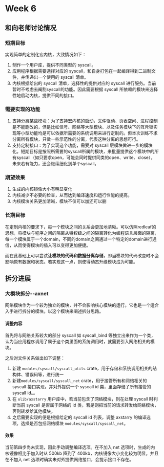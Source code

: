 # Week 6

## 和向老师讨论情况

### 短期目标

实现简单的定制化宏内核，大致情况如下：

1. 制作一个用户库，提供不同类型的 syscall。
2. 应用程序根据需要选择对应的 syscall，和自身打包在一起编译得到二进制文件，并传递出一个使用的 syscall 清单。
3. 内核根据给出的 syscall 清单，选择性的提供对应的 syscall 进行服务。当前暂时不考虑去阉割syscall的功能。因此需要根据 syscall 所依赖的模块来选择性地启动内核，提供不同的接口。



### 需要实现的功能

1. 支持分离某些模块：为了支持宏内核的启动，文件驱动、页表空间、进程控制是不能删改的，但是比如信号、网络等大型模块、以及任务模块下的互斥锁实现等小型功能均是可以依据所需要的系统调用来进行定制的。但本次训练不求分离所有模块，只做一些示范性的分离，代表这种分离的思想可行。
2. 支持定制接口：为了实现这个功能，需要对 syscall 层模块做进一步的模块化。短期目标是按照所需要的syscall所属的模块，来批量提供这个模块中的所有syscall（如只要求open，可能会同时提供同类的open、write、close）。未来若有能力，还会继续细化到单个syscall。



### 期望效果

1. 生成的内核镜像大小有明显变化
2. 内核减少不必要的检查，从而达到编译速度和运行性能的提高。
3. 内核模块关系更加清晰，模块不仅可以加还可以删



### 长期目标

在定制内核的要求下，每一个模块之间的关系会更加地清晰。可以仿照redleaf的思想，将模块与程序之间的隔离从特权级之间的隔离转化为编程语言层面的隔离，每一个模块属于一个domain，不同的domain之间通过一个特定的domain进行通信，从而使得模块的插入可以变得更加便捷。

而在此基础上可以尝试**让模块的代码和数据分离存储**，即当模块的代码改变时不会影响原有数据和状态。若实现这一点，则使得动态升级模块成为可能。



## 拆分进展

### 大模块拆分--axnet

网络模块作为一个较为独立的模块，并不会影响核心模块的运行。它也是一个适合入手进行拆分的模块。以这个模块来阐述拆分思路。

#### 调整内容

首先将与网络关系较大的部分 syscall 如 syscall_bind 等独立出来作为一个类，认为当应用程序调用了属于这个类里面的系统调用时，就需要引入网络相关的模块。

之后对文件关系做出如下调整：

1. 新建 `modules/syscall/syscall_utils` crate，用于存储和系统调用相关的结构体、错误码等，进行统一
2. 新建`modules/syscall/syscall_net` crate，用于接管所有和网络相关的 syscall 接口实现，并对外提供一个 syscall id 类，里面存储了所有接管的 syscall id。。
3. 在 `ulib/axstarry` 用户库中，若当前包含了网络模块，则在处理 syscall 时判断当前 syscall 是否属于网络的 id 类，若是则把当前的请求转发给网络模块，否则转发给其他模块。
4. 之后需要实现的便是根据给定的 syscall id 列表，调整 axstarry 的编译选项，选择是否包括网络模块 `modules/syscall/syscall_net`。

#### 效果

当前第四步尚未实现，因此手动调整编译选项。在不加入 net 选项时，生成的内核镜像相比于加入时从 500kb 降到了 400kb，内核镜像大小变化较为明显。并且在不加入 net 选项时确实未对外提供网络接口，会提示接口不存在。





